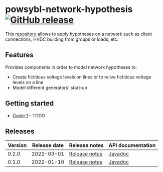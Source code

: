 # powsybl-network-hypothesis [![GitHub release](https://img.shields.io/github/release/powsybl/powsybl-network-hypothesis.svg?sort=semver)](https://github.com/powsybl/powsybl-network-hypothesis/releases/)
This [repository](https://github.com/powsybl/powsybl-network-hypothesis) allows to apply hypotheses on a network such as client connections, HVDC building from groups or loads, etc.

## Features
Provides components in order to model network hypotheses to:
- Create fictitious voltage levels on lines or to relive fictitious voltage levels on a line
- Model different generators' start-up

## Getting started

- [Guide 1]() - TODO


## Releases

| Version | Release date | Release notes | API documentation |
| ------- | ------------ | ------------- | ----------------- |
| 0.2.0   | 2022-03-01   | [Release notes](https://github.com/powsybl/powsybl-network-hypothesis/releases/tag/v0.2.0) | [Javadoc](https://javadoc.io/doc/com.powsybl/powsybl-network-hypothesis/0.2.0/index.html) |
| 0.1.0   | 2022-01-10   | [Release notes](https://github.com/powsybl/powsybl-network-hypothesis/releases/tag/v0.1.0) | [Javadoc](https://javadoc.io/doc/com.powsybl/powsybl-network-hypothesis/0.1.0/index.html) |
